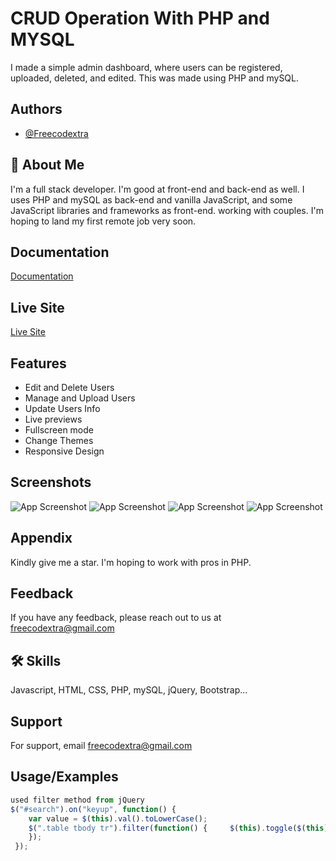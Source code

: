 
# CRUD Operation With PHP and MYSQL 

I made a simple admin dashboard, where users can be registered, uploaded, deleted, and edited. This was made using PHP and mySQL.


## Authors

- [@Freecodextra](https://github.com/Freecodextra)


## 🚀 About Me
I'm a full stack developer. I'm good at front-end and back-end as well. I uses PHP and mySQL as back-end and vanilla JavaScript, and some JavaScript libraries and frameworks as front-end. working with couples. I'm hoping to land my first remote job very soon.
## Documentation

[Documentation](https://github.com/Freecodextra/Crude-Operation-With-PHP)

## Live Site
[Live Site](https://insideabucampus.com.ng/cruds/)

## Features

- Edit and Delete Users
- Manage and Upload Users
- Update Users Info
- Live previews
- Fullscreen mode
- Change Themes
- Responsive Design 


## Screenshots

![App Screenshot](./screenshot1.jpg)
![App Screenshot](./screenshot2.jpg)
![App Screenshot](./screenshot3.jpg)
![App Screenshot](./screenshot4.jpg)


## Appendix
Kindly give me a star. I'm hoping to work with pros in PHP.


## Feedback

If you have any feedback, please reach out to us at freecodextra@gmail.com


## 🛠 Skills
Javascript, HTML, CSS, PHP, mySQL, jQuery, Bootstrap...


## Support

For support, email freecodextra@gmail.com


## Usage/Examples

```javascript
used filter method from jQuery
$("#search").on("keyup", function() {
    var value = $(this).val().toLowerCase();
    $(".table tbody tr").filter(function() {     $(this).toggle($(this).text().toLowerCase().indexOf(value) > -1)
    });
 });
